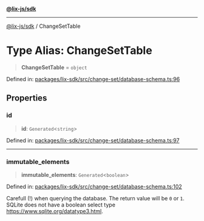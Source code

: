 [**@lix-js/sdk**](../README.md)

***

[@lix-js/sdk](../README.md) / ChangeSetTable

# Type Alias: ChangeSetTable

> **ChangeSetTable** = `object`

Defined in: [packages/lix-sdk/src/change-set/database-schema.ts:96](https://github.com/opral/monorepo/blob/0c842a72d3025295846c020e08a97bf5148757a1/packages/lix-sdk/src/change-set/database-schema.ts#L96)

## Properties

### id

> **id**: `Generated`\<`string`\>

Defined in: [packages/lix-sdk/src/change-set/database-schema.ts:97](https://github.com/opral/monorepo/blob/0c842a72d3025295846c020e08a97bf5148757a1/packages/lix-sdk/src/change-set/database-schema.ts#L97)

***

### immutable\_elements

> **immutable\_elements**: `Generated`\<`boolean`\>

Defined in: [packages/lix-sdk/src/change-set/database-schema.ts:102](https://github.com/opral/monorepo/blob/0c842a72d3025295846c020e08a97bf5148757a1/packages/lix-sdk/src/change-set/database-schema.ts#L102)

Carefull (!) when querying the database. The return value will be `0` or `1`.
SQLite does not have a boolean select type https://www.sqlite.org/datatype3.html.
